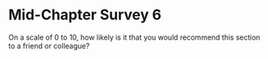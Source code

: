# Mid-Chapter Survey 6

On a scale of 0 to 10, how likely is it that you would recommend this
section to a friend or colleague?

  

